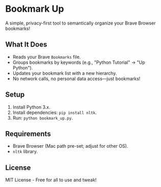 # Bookmark Up
A simple, privacy-first tool to semantically organize your Brave Browser bookmarks!

## What It Does
- Reads your Brave `Bookmarks` file.
- Groups bookmarks by keywords (e.g., "Python Tutorial" → "Up Python").
- Updates your bookmark list with a new hierarchy.
- No network calls, no personal data access—just bookmarks!

## Setup
1. Install Python 3.x.
2. Install dependencies: `pip install nltk`.
3. Run: `python bookmark_up.py`.

## Requirements
- Brave Browser (Mac path pre-set; adjust for other OS).
- `nltk` library.

## License
MIT License - Free for all to use and tweak!